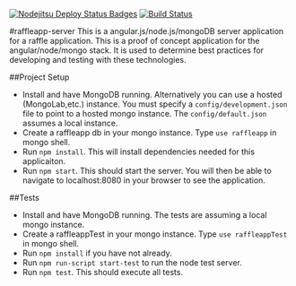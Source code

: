 [![Nodejitsu Deploy Status Badges](https://webhooks.nodejitsu.com/gdgsacramento/handbook.png)](https://webops.nodejitsu.com#gdgsacramento/webhooks)
[![Build Status](https://travis-ci.org/gdgsacramento/raffleapp-server.png)](https://travis-ci.org/gdgsacramento/raffleapp-server)

#raffleapp-server
This is a angular.js/node.js/mongoDB server application for a raffle application.  This is a proof of concept application for the 
angular/node/mongo stack.  It is used to determine best practices for developing and testing with these technologies.

##Project Setup
  * Install and have MongoDB running.  Alternatively you can use a hosted (MongoLab,etc.) instance.  You must specify a `config/development.json` file to point to a hosted mongo instance.  The `config/default.json` assumes a local instance.
  * Create a raffleapp db in your mongo instance.  Type `use raffleapp` in mongo shell.
  * Run `npm install`.  This will install dependencies needed for this applicaiton.
  * Run `npm start`.  This should start the server.  You will then be able to navigate to localhost:8080 in your browser to see the application.

##Tests
  * Install and have MongoDB running.  The tests are assuming a local mongo instance.
  * Create a raffleappTest in your mongo instance. Type `use raffleappTest` in mongo shell.
  * Run `npm install` if you have not already.
  * Run `npm run-script start-test` to run the node test server.
  * Run `npm test`.  This should execute all tests.
